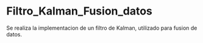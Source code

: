 # Filtro_Kalman_Fusion_datos
Se realiza la implementacion de un filtro de Kalman, utilizado para fusion de datos.
